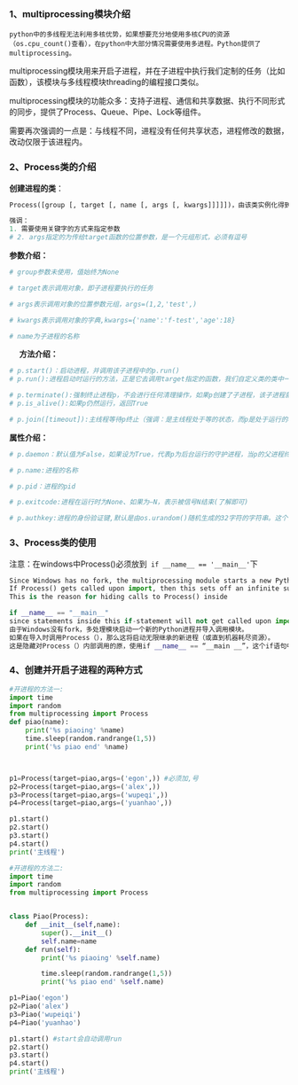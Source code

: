 ### 1、multiprocessing模块介绍

  	python中的多线程无法利用多核优势，如果想要充分地使用多核CPU的资源（os.cpu_count()查看），在python中大部分情况需要使用多进程。Python提供了multiprocessing。
multiprocessing模块用来开启子进程，并在子进程中执行我们定制的任务（比如函数），该模块与多线程模块threading的编程接口类似。

multiprocessing模块的功能众多：支持子进程、通信和共享数据、执行不同形式的同步，提供了Process、Queue、Pipe、Lock等组件。

​	  需要再次强调的一点是：与线程不同，进程没有任何共享状态，进程修改的数据，改动仅限于该进程内。

### 2、Process类的介绍

  **创建进程的类**：

```python
Process([group [, target [, name [, args [, kwargs]]]]])，由该类实例化得到的对象，表示一个子进程中的任务（尚未启动）

强调：
1. 需要使用关键字的方式来指定参数
# 2. args指定的为传给target函数的位置参数，是一个元组形式，必须有逗号
```

  **参数介绍：**

```python
# group参数未使用，值始终为None

# target表示调用对象，即子进程要执行的任务

# args表示调用对象的位置参数元组，args=(1,2,'test',)

# kwargs表示调用对象的字典,kwargs={'name':'f-test','age':18}

# name为子进程的名称
```

　 **方法介绍：**

```python
# p.start()：启动进程，并调用该子进程中的p.run()
# p.run():进程启动时运行的方法，正是它去调用target指定的函数，我们自定义类的类中一定要实现该方法

# p.terminate():强制终止进程p，不会进行任何清理操作，如果p创建了子进程，该子进程就成了僵尸进程，使用该方法需要特别小心这种情况。如果p还保存了一个锁那么也将不会被释放，进而导致死锁
# p.is_alive():如果p仍然运行，返回True

# p.join([timeout]):主线程等待p终止（强调：是主线程处于等的状态，而p是处于运行的状态）。timeout是可选的超时时间，需要强调的是，p.join只能join住start开启的进程，而不能join住run开启的进程
```

  **属性介绍：**


```python
# p.daemon：默认值为False，如果设为True，代表p为后台运行的守护进程，当p的父进程终止时，p也随之终止，并且设定为True后，p不能创建自己的新进程，必须在p.start()之前设置

# p.name:进程的名称

# p.pid：进程的pid

# p.exitcode:进程在运行时为None、如果为–N，表示被信号N结束(了解即可)

# p.authkey:进程的身份验证键,默认是由os.urandom()随机生成的32字符的字符串。这个键的用途是为涉及网络连接的底层进程间通信提供安全性，这类连接只有在具有相同的身份验证键时才能成功（了解即可）
```


### 3、Process类的使用

注意：在windows中Process()必须放到` if __name__ == '__main__'`下

```python
Since Windows has no fork, the multiprocessing module starts a new Python process and imports the calling module. 
If Process() gets called upon import, then this sets off an infinite succession of new processes (or until your machine runs out of resources). 
This is the reason for hiding calls to Process() inside

if __name__ == "__main__"
since statements inside this if-statement will not get called upon import.
由于Windows没有fork，多处理模块启动一个新的Python进程并导入调用模块。 
如果在导入时调用Process（），那么这将启动无限继承的新进程（或直到机器耗尽资源）。 
这是隐藏对Process（）内部调用的原，使用if __name__ == “__main __”，这个if语句中的语句将不会在导入时被调用。

```



### 4、创建并开启子进程的两种方式

```python
#开进程的方法一:
import time
import random
from multiprocessing import Process
def piao(name):
    print('%s piaoing' %name)
    time.sleep(random.randrange(1,5))
    print('%s piao end' %name)



p1=Process(target=piao,args=('egon',)) #必须加,号
p2=Process(target=piao,args=('alex',))
p3=Process(target=piao,args=('wupeqi',))
p4=Process(target=piao,args=('yuanhao',))

p1.start()
p2.start()
p3.start()
p4.start()
print('主线程')

```



```python
#开进程的方法二:
import time
import random
from multiprocessing import Process


class Piao(Process):
    def __init__(self,name):
        super().__init__()
        self.name=name
    def run(self):
        print('%s piaoing' %self.name)

        time.sleep(random.randrange(1,5))
        print('%s piao end' %self.name)

p1=Piao('egon')
p2=Piao('alex')
p3=Piao('wupeiqi')
p4=Piao('yuanhao')

p1.start() #start会自动调用run
p2.start()
p3.start()
p4.start()
print('主线程')

```







